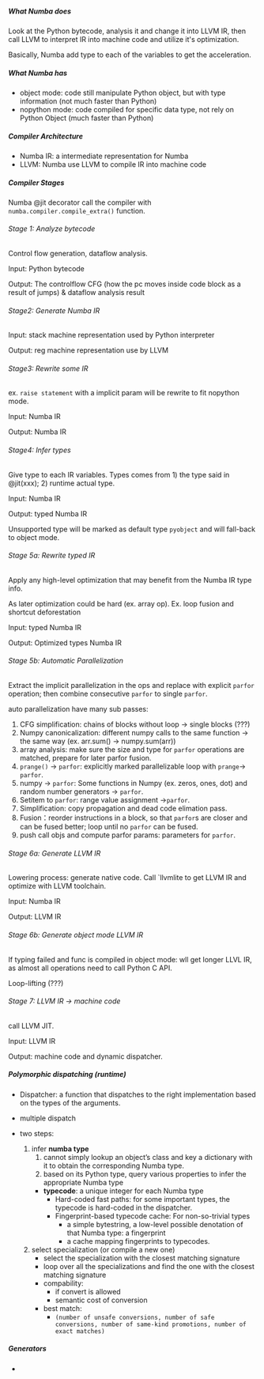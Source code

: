 ##### What Numba does

Look at the Python bytecode, analysis it and change it into LLVM IR, then call LLVM to interpret IR into machine code and utilize it's optimization.

Basically, Numba add type to each of the variables to get the acceleration.



##### What Numba has

- object mode: code still manipulate Python object, but with type information (not much faster than Python)
- nopython mode: code compiled for specific data type, not rely on Python Object (much faster than Python)

##### Compiler Architecture

- Numba IR: a intermediate representation for Numba
- LLVM: Numba use LLVM to compile IR into machine code

##### Compiler Stages

Numba @jit decorator call the compiler with `numba.compiler.compile_extra()` function.

###### Stage 1: Analyze bytecode

Control flow generation, dataflow analysis.

Input: Python bytecode

Output: The controlflow CFG (how the pc moves inside code block as a result of jumps) & dataflow analysis result

###### Stage2: Generate Numba IR

Input: stack machine representation used by Python interpreter

Output: reg machine representation use by LLVM

###### Stage3: Rewrite some IR

ex. `raise statement` with a implicit param will be rewrite to fit nopython mode.

Input: Numba IR

Output: Numba IR

###### Stage4: Infer types

Give type to each IR variables. Types comes from 1) the type said in @jit(xxx); 2) runtime actual type.

Input: Numba IR

Output: typed Numba IR

Unsupported type will be marked as default type `pyobject` and will fall-back to object mode.

###### Stage 5a: Rewrite typed IR

Apply any high-level optimization that may benefit from the Numba IR type info.

As later optimization could be hard (ex. array op). Ex. loop fusion and shortcut deforestation

Input: typed Numba IR

Output: Optimized types Numba IR

###### Stage 5b: Automatic Parallelization

Extract the implicit parallelization in the ops and replace with explicit `parfor` operation; then combine consecutive `parfor` to single `parfor`.

auto parallelization have many sub passes:

1) CFG simplification: chains of blocks without loop -> single blocks (???)
2) Numpy canonicalization: different numpy calls to the same function -> the same way (ex. arr.sum() -> numpy.sum(arr))
3) array analysis: make sure the size and type for `parfor` operations are matched, prepare for later parfor fusion.
4) `prange()` -> `parfor`: explicitly marked parallelizable loop with `prange`-> `parfor`.
5) numpy -> `parfor`: Some functions in Numpy (ex. zeros, ones, dot) and random number generators -> `parfor`.
6) Setitem to `parfor`: range value assignment ->`parfor`. 
7) Simplification: copy propagation and dead code elimation pass.
8) Fusion：reorder instructions in a block, so that `parfor`s are closer and can be fused better; loop until no `parfor` can be fused.
9) push call objs and compute parfor params: parameters for `parfor`.

###### Stage 6a: Generate LLVM IR

Lowering process: generate native code. Call `llvmlite to get LLVM IR and optimize with LLVM toolchain.

Input: Numba IR

Output: LLVM IR

###### Stage 6b: Generate object mode LLVM IR

If typing failed and func is compiled in object mode: wll get longer LLVL IR, as almost all operations need to call Python C API.

Loop-lifting (???)

###### Stage 7: LLVM IR -> machine code

call LLVM JIT. 

Input: LLVM IR

Output: machine code and dynamic dispatcher.

##### Polymorphic dispatching (runtime)

- Dispatcher: a function that dispatches to the right implementation based on the types of the arguments.

- multiple dispatch

- two steps:
  
  1. infer **numba type**
     1. cannot simply lookup an object’s class and key a dictionary with it to obtain the corresponding Numba type.
     2. based on its Python type, query various properties to infer the appropriate Numba type
     - **typecode**: a unique integer for each Numba type
       - Hard-coded fast paths: for some important types, the typecode is hard-coded in the dispatcher.
       - Fingerprint-based typecode cache: For non-so-trivial types
         -  a simple bytestring, a low-level possible denotation of that Numba type: a fingerprint
         -  a cache mapping fingerprints to typecodes.
  2. select  specialization (or compile a new one)
      - select the specialization with the closest matching signature
      - loop over all the specializations and find the one with the closest matching signature
      - compability:
        - if convert is allowed
        - semantic cost of conversion
      - best match:
        - `(number of unsafe conversions, number of safe conversions, number of same-kind promotions, number of exact matches) `

##### Generators
- 